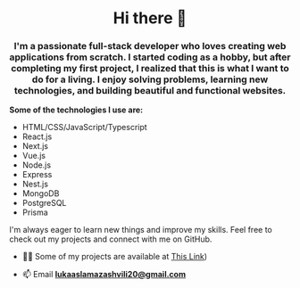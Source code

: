 <h1 align="center">Hi there 👋</h1>
<h3 align="center">I'm a passionate full-stack developer who loves creating web applications from scratch. I started coding as a hobby, but after completing my first project, I realized that this is what I want to do for a living. I enjoy solving problems, learning new technologies, and building beautiful and functional websites. </h3>

<b>Some of the technologies I use are:</b>
- HTML/CSS/JavaScript/Typescript
- React.js
- Next.js
- Vue.js
- Node.js
- Express
- Nest.js
- MongoDB
- PostgreSQL
- Prisma

<p>I'm always eager to learn new things and improve my skills. Feel free to check out my projects and connect with me on GitHub.</p>

- 👨‍💻 Some of my projects are available at [This Link](https://portfolio-gamma-six-63.vercel.app/))

- 📫 Email **lukaaslamazashvili20@gmail.com**

